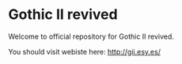 # Gothic II revived

Welcome to official repository for Gothic II revived.

You should visit webiste here: http://gii.esy.es/
